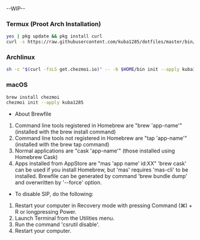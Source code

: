 --WIP--

### Termux (Proot Arch Installation)
```sh
yes | pkg update && pkg install curl
curl -s https://raw.githubusercontent.com/kuba1285/dotfiles/master/bin/termux-init.sh | bash
```
### Archlinux
```sh
sh -c "$(curl -fsLS get.chezmoi.io)" -- -b $HOME/bin init --apply kuba1285
```
### macOS
```sh
brew install chezmoi
chezmoi init --apply kuba1285
```

* About Brewfile
 1. Command line tools registered in Homebrew are "brew 'app-name'" (installed with the brew install command)
 2. Command line tools not registered in Homebrew are "tap 'app-name'" (installed with the brew tap command)
 3. Normal applications are "cask 'app-name'" (those installed using Homebrew Cask)
 4. Apps installed from AppStore are "mas 'app name' id:XX"
 'brew cask' can be used if you install Homebrew, but 'mas' requires 'mas-cli' to be installed.
 Brewfile can be generated by command 'brew bundle dump' and overwritten by '--force' option.

* To disable SIP, do the following:
 1. Restart your computer in Recovery mode with pressing Command (⌘) + R or longpressing Power.
 2. Launch Terminal from the Utilities menu.
 3. Run the command 'csrutil disable'.
 4. Restart your computer.
